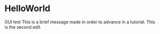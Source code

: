 # HelloWorld
GUI test
This is a brief message made in order to advance in a tutorial.
This is the second edit.
